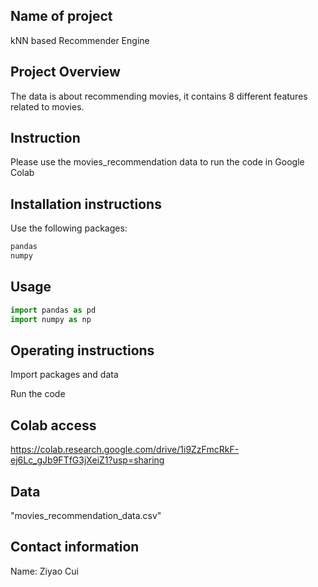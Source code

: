 ## Name of project
kNN based Recommender Engine

## Project Overview 
The data is about recommending movies, it contains 8 different features related to movies.

## Instruction
Please use the movies_recommendation data to run the code in Google Colab

## Installation instructions
Use the following packages:

```bash
pandas
numpy
```
## Usage 
```python
import pandas as pd
import numpy as np
```

## Operating instructions
Import packages and data

Run the code


## Colab access
https://colab.research.google.com/drive/1i9ZzFmcRkF-ej6Lc_gJb9FTfG3jXeiZ1?usp=sharing

## Data
"movies_recommendation_data.csv"

## Contact information
Name: Ziyao Cui
